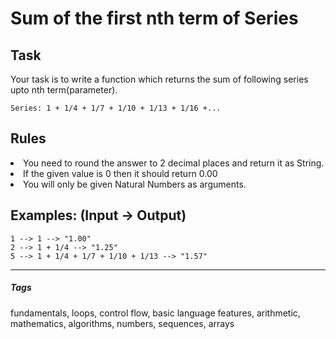 # Sum of the first nth term of Series
<h2><b>Task</b></h3>
<p>Your task is to write a function which returns the sum of following series upto nth term(parameter).</p>

```
Series: 1 + 1/4 + 1/7 + 1/10 + 1/13 + 1/16 +...
```
<h2><b>Rules</b></h3>
    <li>You need to round the answer to 2 decimal places and return it as String.</li>
    <li>If the given value is 0 then it should return 0.00</li>
    <li>You will only be given Natural Numbers as arguments.</li>

<h2><b>Examples: (Input -> Output)</b></h3>

```
1 --> 1 --> "1.00"
2 --> 1 + 1/4 --> "1.25"
5 --> 1 + 1/4 + 1/7 + 1/10 + 1/13 --> "1.57"
```
<hr>
<h5><b>Tags</b></h5>
<p>
fundamentals, loops, control flow, basic language features, arithmetic, 
mathematics, algorithms, numbers, sequences, arrays</p>